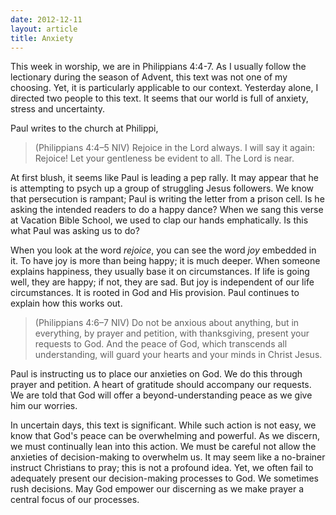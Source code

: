 ```yaml
---
date: 2012-12-11
layout: article
title: Anxiety
---
```


This week in worship, we are in Philippians 4:4-7. As I usually follow the lectionary during the season of Advent, this text was not one of my choosing. Yet, it is particularly applicable to our context. Yesterday alone, I directed two people to this text. It seems that our world is full of anxiety, stress and uncertainty. 

Paul writes to the church at Philippi,

>(Philippians 4:4–5 NIV) Rejoice in the Lord always. I will say it again: Rejoice! Let your gentleness be evident to all. The Lord is near. 

At first blush, it seems like Paul is leading a pep rally. It may appear that he is attempting to psych up a group of struggling Jesus followers. We know that persecution is rampant; Paul is writing the letter from a prison cell. Is he asking the intended readers to do a happy dance? When we sang this verse at Vacation Bible School, we used to clap our hands emphatically. Is this what Paul was asking us to do?

When you look at the word *rejoice*, you can see the word *joy* embedded in it. To have joy is more than being happy; it is much deeper. When someone explains happiness, they usually base it on circumstances. If life is going well, they are happy; if not, they are sad. But joy is independent of our life circumstances. It is rooted in God and His provision. Paul continues to explain how this works out.

>(Philippians 4:6–7 NIV) Do not be anxious about anything, but in everything, by prayer and petition, with thanksgiving, present your requests to God. And the peace of God, which transcends all understanding, will guard your hearts and your minds in Christ Jesus. 

Paul is instructing us to place our anxieties on God. We do this through prayer and petition. A heart of gratitude should accompany our requests. We are told that God will offer a beyond-understanding peace as we give him our worries. 

In uncertain days, this text is significant. While such action is not easy, we know that God's peace can be overwhelming and powerful. As we discern, we must continually lean into this action. We must be careful not allow the anxieties of decision-making to overwhelm us. It may seem like a no-brainer instruct Christians to pray; this is not a profound idea. Yet, we often fail to adequately present our decision-making processes to God. We sometimes rush decisions. May God empower our discerning as we make prayer a central focus of our processes.